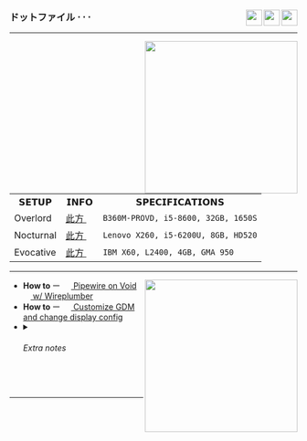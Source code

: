 <div>

<img src="https://forthebadge.com/images/badges/compatibility-club-penguin.svg" align="right" height="28">
<img src="https://forthebadge.com/images/badges/just-plain-nasty.svg" align="right" height="28">
<img src="https://forthebadge.com/images/badges/built-with-swag.svg" align="right" height="28">

<h3>ドットファイル ⋅ ⋅ ⋅</h3>
</div>

** **

<img src="/images/lycoris-recoil-takina-inoue.gif" align="right" width="267">
 <table>
  <tr>
    <th>𝗦𝗘𝗧𝗨𝗣</th>
    <th>𝗜𝗡𝗙𝗢</th>
    <th>𝗦𝗣𝗘𝗖𝗜𝗙𝗜𝗖𝗔𝗧𝗜𝗢𝗡𝗦</th>
  </tr>
  <tr>
    <td>Overlord</td>
    <td>
      <a href="https://github.com/czarhex/dotfiles/blob/main/assets/OVERLORD.md#shell">此方 <img src="https://voidlinux.org/assets/img/void_bg.png" width="13"></a> 
    </td>
    <td>
      <code>B360M-PROVD, i5-8600, 32GB, 1650S</code>
    </td>
  </tr>
  <tr>
    <td>Nocturnal</td>
    <td>
      <a href="https://github.com/czarhex/dotfiles/blob/main/assets/NOCTURNAL.md#shell">此方 <img src="https://voidlinux.org/assets/img/void_bg.png" width="13"></a> 
    </td>
    <td>
      <code>Lenovo X260, i5-6200U, 8GB, HD520</code>
    </td>
  </tr>
  <tr>
    <td>Evocative</td>
    <td>
      <a href="https://www.youtube.com/watch?v=KrwdRMWnt14&t=12s">此方 <img src="https://voidlinux.org/assets/img/void_bg.png" width="13"></a> 
    </td>
    <td>
      <code>IBM X60, L2400, 4GB, GMA 950</code>
    </td>
  </tr>
</table> 

** **
<img src="https://raw.githubusercontent.com/cat-milk/Anime-Girls-Holding-Programming-Books/master/Other/Chihiro_Komiya_Reading_Linux_Kernel_Book.png" align="right" width="267">
<ul>
  <li>
  <b>How to </b>ー 
  <a href=https://github.com/czarhex/dotfiles/blob/main/assets/PIPEVOID.md>
    <img src="https://fedoraloveskde.org/pipewire_logo.svg" width="15"> Pipewire on Void <img src="https://voidlinux.org/assets/img/void_bg.png" width="13"> w/ Wireplumber
  </a>
  </li>
  <li>
  <b>How to </b>ー 
  <a href=https://github.com/czarhex/dotfiles/blob/main/assets/GDMCUSTOM.md>
    <img src="https://www.nicepng.com/png/full/368-3682089_ubuntu-gnome-logo-png.png" width="15"> Customize GDM and change display config
  </a>
  </li>
  <li>
    <details>
  <summary><h6>Extra notes</h6></summary>
  <b>ACPI errors?</b> change "loglevel=4" in <code>/etc/default/grub</code> to "loglevel=0" and <code>sudo update-grub</code> 
  <br></br>
  <b>Bad TTY and GRUB resolution?</b> Add these in there:
  <pre><code>
  GRUB_GFXMODE=1920x1080x32
  GRUB_GFXPAYLOAD_LINUX=1920x1080x32
  </code></pre>
  <b>NVIDIA?</b> <code>nvidia-drm.modeset=1</code>
  <br></br>
  <b>CJK and Emoji fonts:</b> noto-fonts-cjk, noto-fonts-emoji
</details>
  </li>
</ul> 
<br>

** **
